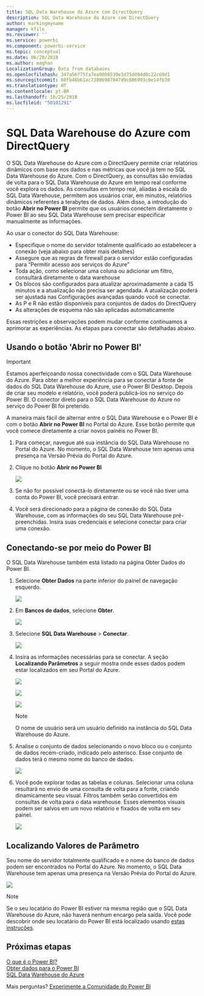 ```yaml
---
title: SQL Data Warehouse do Azure com DirectQuery
description: SQL Data Warehouse do Azure com DirectQuery
author: markingmyname
manager: kfile
ms.reviewer: ''
ms.service: powerbi
ms.component: powerbi-service
ms.topic: conceptual
ms.date: 06/20/2018
ms.author: maghan
LocalizationGroup: Data from databases
ms.openlocfilehash: 347a56f75fa7ea9008539e3d75d094d0c22c69d1
ms.sourcegitcommit: 60fb46b61ac73806987847d9c606993c0e14fb30
ms.translationtype: HT
ms.contentlocale: pt-BR
ms.lasthandoff: 10/25/2018
ms.locfileid: "50101291"
---
```

# <a name="azure-sql-data-warehouse-with-directquery"></a>SQL Data Warehouse do Azure com DirectQuery
O SQL Data Warehouse do Azure com o DirectQuery permite criar relatórios dinâmicos com base nos dados e nas métricas que você já tem no SQL Data Warehouse do Azure. Com o DirectQuery, as consultas são enviadas de volta para o SQL Data Warehouse do Azure em tempo real conforme você explora os dados. As consultas em tempo real, aliadas à escala do SQL Data Warehouse, permitem aos usuários criar, em minutos, relatórios dinâmicos referentes a terabytes de dados. Além disso, a introdução do botão **Abrir no Power BI** permite que os usuários conectem diretamente o Power BI ao seu SQL Data Warehouse sem precisar especificar manualmente as informações.

Ao usar o conector do SQL Data Warehouse:

* Especifique o nome do servidor totalmente qualificado ao estabelecer a conexão (veja abaixo para obter mais detalhes)
* Assegure que as regras de firewall para o servidor estão configuradas para “Permitir acesso aos serviços do Azure”
* Toda ação, como selecionar uma coluna ou adicionar um filtro, consultará diretamente o data warehouse
* Os blocos são configurados para atualizar aproximadamente a cada 15 minutos e a atualização não precisa ser agendada.  A atualização poderá ser ajustada nas Configurações avançadas quando você se conectar.
* As P e R não estão disponíveis para conjuntos de dados do DirectQuery
* As alterações de esquema não são aplicadas automaticamente

Essas restrições e observações podem mudar conforme continuamos a aprimorar as experiências. As etapas para conectar são detalhadas abaixo.

## <a name="using-the-open-in-power-bi-button"></a>Usando o botão 'Abrir no Power BI'

> [!Important]
> Estamos aperfeiçoando nossa conectividade com o SQL Data Warehouse do Azure.  Para obter a melhor experiência para se conectar à fonte de dados do SQL Data Warehouse do Azure, use o Power BI Desktop.  Depois de criar seu modelo e relatório, você poderá publicá-los no serviço do Power BI.  O conector direto para o SQL Data Warehouse do Azure no serviço do Power BI foi preterido.
>

A maneira mais fácil de alternar entre o SQL Data Warehouse e o Power BI é com o botão **Abrir no Power BI** no Portal do Azure. Esse botão permite que você comece diretamente a criar novos painéis no Power BI.

1. Para começar, navegue até sua instância do SQL Data Warehouse no Portal do Azure. No momento, o SQL Data Warehouse tem apenas uma presença na Versão Prévia do Portal do Azure.
2. Clique no botão **Abrir no Power BI**
   
    ![](media/service-azure-sql-data-warehouse-with-direct-connect/openinpowerbi.png)
3. Se não for possível conectá-lo diretamente ou se você não tiver uma conta do Power BI, você precisará entrar.
4. Você será direcionado para a página de conexão do SQL Data Warehouse, com as informações do seu SQL Data Warehouse pré-preenchidas. Insira suas credenciais e selecione conectar para criar uma conexão.

## <a name="connecting-through-power-bi"></a>Conectando-se por meio do Power BI
O SQL Data Warehouse também está listado na página Obter Dados do Power BI. 

1. Selecione **Obter Dados** na parte inferior do painel de navegação esquerdo.  
   
    ![](media/service-azure-sql-data-warehouse-with-direct-connect/getdatabutton.png)
2. Em **Bancos de dados**, selecione **Obter**.
   
    ![](media/service-azure-sql-data-warehouse-with-direct-connect/databases.png)
3. Selecione **SQL Data Warehouse** \> **Conectar**.
   
    ![](media/service-azure-sql-data-warehouse-with-direct-connect/azuresqldatawarehouseconnect.png)
4. Insira as informações necessárias para se conectar. A seção **Localizando Parâmetros** a seguir mostra onde esses dados podem estar localizados em seu Portal do Azure.
   
    ![](media/service-azure-sql-data-warehouse-with-direct-connect/servername.png)
   
    ![](media/service-azure-sql-data-warehouse-with-direct-connect/servernamewithadvanced.png)
   
    ![](media/service-azure-sql-data-warehouse-with-direct-connect/username.png)
   
   > [!NOTE]
   > O nome de usuário será um usuário definido na instância do SQL Data Warehouse do Azure.
   > 
   > 
5. Analise o conjunto de dados selecionando o novo bloco ou o conjunto de dados recém-criado, indicado pelo asterisco. Esse conjunto de dados terá o mesmo nome do banco de dados.
   
    ![](media/service-azure-sql-data-warehouse-with-direct-connect/dataset2.png)
6. Você pode explorar todas as tabelas e colunas. Selecionar uma coluna resultará no envio de uma consulta de volta para a fonte, criando dinamicamente seu visual. Filtros também serão convertidos em consultas de volta para o data warehouse. Esses elementos visuais podem ser salvos em um novo relatório e fixados de volta em seu painel.
   
    ![](media/service-azure-sql-data-warehouse-with-direct-connect/explore3.png)

## <a name="finding-parameter-values"></a>Localizando Valores de Parâmetro
Seu nome do servidor totalmente qualificado e o nome do banco de dados podem ser encontrados no Portal do Azure. No momento, o SQL Data Warehouse tem apenas uma presença na Versão Prévia do Portal do Azure.

![](media/service-azure-sql-data-warehouse-with-direct-connect/azureportal.png)

> [!NOTE]
> Se o seu locatário do Power BI estiver na mesma região que o SQL Data Warehouse do Azure, não haverá nenhum encargo pela saída. Você pode descobrir onde seu locatário do Power BI está localizado usando [estas instruções](https://docs.microsoft.com/power-bi/service-admin-where-is-my-tenant-located).
>

## <a name="next-steps"></a>Próximas etapas
[O que é o Power BI?](power-bi-overview.md)  
[Obter dados para o Power BI](service-get-data.md)  
[SQL Data Warehouse do Azure](/azure/sql-data-warehouse/sql-data-warehouse-overview-what-is/)

Mais perguntas? [Experimente a Comunidade do Power BI](http://community.powerbi.com/)